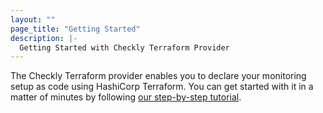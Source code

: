 ```yaml
---
layout: ""
page_title: "Getting Started"
description: |-
  Getting Started with Checkly Terraform Provider
---
```


The Checkly Terraform provider enables you to declare your monitoring setup as code using HashiCorp Terraform. You can get started with it in a matter of minutes by following [our step-by-step tutorial](https://www.checklyhq.com/docs/terraform-provider/).
